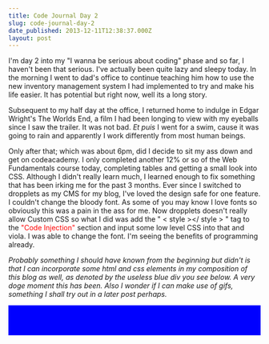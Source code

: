 ```yaml
---
title: Code Journal Day 2
slug: code-journal-day-2
date_published: 2013-12-11T12:38:37.000Z
layout: post
---
```



I'm day 2 into my "I wanna be serious about coding" phase and so far, I haven't been that serious. I've actually been quite lazy and sleepy today. In the morning I went to dad's office to continue teaching him how to use the new inventory management system I had implemented to try and make his life easier. It has potential but right now, well its a long story. 

Subsequent to my half day at the office, I returned home to indulge in Edgar Wright's The Worlds End, a film I had been longing to view with my eyeballs since I saw the trailer. It was not bad. *Et puis* I went for a swim, cause it was going to rain and apparently I work differently from most human beings. 

Only after that; which was about 6pm, did I decide to sit my ass down and get on codeacademy. I only completed another 12% or so of the Web Fundamentals course today, completing tables and getting a small look into CSS. Although I didn't really learn much, I learned enough to fix something that has been irking me for the past 3 months. Ever since I switched to dropplets as my CMS for my blog, I've loved the design safe for one feature. I couldn't change the bloody font. As some of you may know I love fonts so obviously this was a pain in the ass for me. Now dropplets doesn't really allow Custom CSS so what I did was add the " < style ></ style > " tag to the <span style="color:red">"Code Injection"</span> section and input some low level CSS into that and viola. I was able to change the font. I'm seeing the benefits of programming already.

<em>Probably something I should have known from the beginning but didn't is that I can incorporate some html and css elements in my composition of this blog as well, as denoted by the useless blue div you see below. A very doge moment this has been. Also I wonder if I can make use of gifs, something I shall try out in a later post perhaps. </em>
<br>
>
<div style="widht: 60px; height:60px; background-color:blue"></div>
